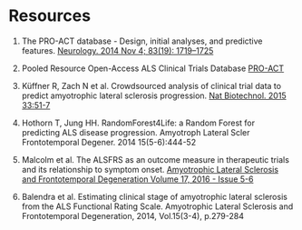 # Resources

1. The PRO-ACT database - Design, initial analyses, and predictive features. [Neurology. 2014 Nov 4; 83(19): 1719–1725](https://www.ncbi.nlm.nih.gov/pmc/articles/PMC4239834/)

2. Pooled Resource Open-Access ALS Clinical Trials Database [PRO-ACT](https://nctu.partners.org/ProACT/)

3. Küffner R, Zach N et al. Crowdsourced analysis of clinical trial data to predict amyotrophic lateral sclerosis progression. [Nat Biotechnol. 2015 33:51-7](http://www.nature.com/nbt/journal/v33/n1/full/nbt.3051.html?foxtrotcallback=true)

4. Hothorn T, Jung HH. RandomForest4Life: a Random Forest for predicting ALS disease progression. Amyotroph Lateral Scler Frontotemporal Degener. 2014 15(5-6):444-52

5. Malcolm et al. The ALSFRS as an outcome measure in therapeutic trials and its relationship to symptom onset. [Amyotrophic Lateral Sclerosis and Frontotemporal Degeneration 
Volume 17, 2016 - Issue 5-6](
http://www.tandfonline.com/doi/full/10.3109/21678421.2016.1140786?src=recsys)

6. Balendra et al. Estimating clinical stage of amyotrophic lateral sclerosis from the ALS Functional Rating Scale. Amyotrophic Lateral Sclerosis and Frontotemporal Degeneration, 2014, Vol.15(3-4), p.279-284
